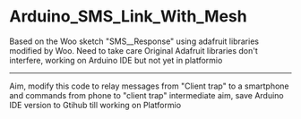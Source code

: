 # Arduino_SMS_Link_With_Mesh
Based on the Woo sketch "SMS__Response" using adafruit libraries modified by Woo. Need to take care Original Adafruit libraries don't interfere, working on Arduino IDE but not yet in platformio  
***************************************************  
Aim, modify this code to relay messages from "Client trap" to a smartphone and commands from phone to "client trap"  intermediate aim, save Arduino IDE version to Gtihub till working on Platformio
